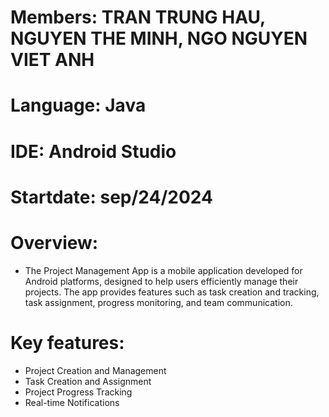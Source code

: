 # Members: TRAN TRUNG HAU, NGUYEN THE MINH, NGO NGUYEN VIET ANH
# Language: Java
# IDE: Android Studio
# Startdate: sep/24/2024
# Overview: 
+ The Project Management App is a mobile application developed for Android platforms, 
designed to help users efficiently manage their projects. The app provides features such 
as task creation and tracking, task assignment, progress monitoring, and team communication.
# Key features:
+ Project Creation and Management
+ Task Creation and Assignment
+ Project Progress Tracking
+ Real-time Notifications
